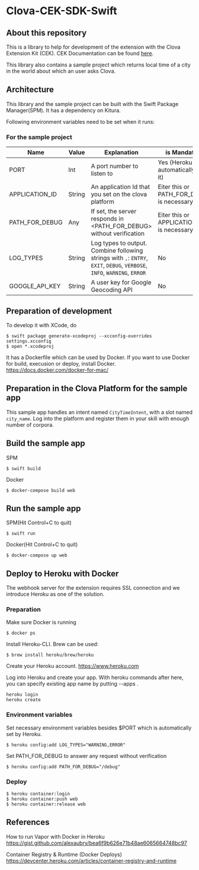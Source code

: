 # Clova-CEK-SDK-Swift

## About this repository

This is a library to help for development of the extension with the Clova Extension Kit (CEK).
CEK Documentation can be found [here](https://clova-developers.line.me/guide/).

This library also contains a sample project which returns local time of a city in the world about which an user asks Clova.

## Architecture

This library and the sample project can be built with the Swift Package Manager(SPM). It has a dependency on Kitura.

Following environment variables need to be set when it runs:

### For the sample project
|Name|Value|Explanation|is Mandatory|
| --- | --- | --- | --- |
|PORT|Int|A port number to listen to|Yes (Heroku automatically sets it)|
|APPLICATION_ID|String|An application Id that you set on the clova platform|Eiter this or PATH_FOR_DEBUG is necessary|
|PATH_FOR_DEBUG|Any|If set, the server responds in <PATH_FOR_DEBUG> without verification|Eiter this or APPLICATION_ID is necessary|
|LOG_TYPES|String|Log types to output. Combine following strings with `,`: `ENTRY`, `EXIT`, `DEBUG`, `VERBOSE`, `INFO`, `WARNING`, `ERROR`|No|
|GOOGLE_API_KEY|String|A user key for Google Geocoding API|No|

## Preparation of development

To develop it with XCode, do
```
$ swift package generate-xcodeproj --xcconfig-overrides settings.xcconfig
$ open *.xcodeproj
```

It has a Dockerfile which can be used by Docker. If you want to use Docker for build, execusion or deploy, install Docker.
https://docs.docker.com/docker-for-mac/

## Preparation in the Clova Platform for the sample app

This sample app handles an intent named `CityTimeIntent`, with a slot named `city_name`.
Log into the platform and register them in your skill with enough number of corpora.

## Build the sample app

SPM
```
$ swift build
```

Docker
```
$ docker-compose build web
```

## Run the sample app

SPM(Hit Control+C to quit)
```
$ swift run
```

Docker(Hit Control+C to quit)
```
$ docker-compose up web
```

## Deploy to Heroku with Docker

The webhook server for the extension requires SSL connection and we introduce Heroku as one of the solution.

### Preparation

Make sure Docker is running
```
$ docker ps
```

Install Heroku-CLI. Brew can be used:
```
$ brew install heroku/brew/heroku
```

Create your Heroku account.
https://www.heroku.com

Log into Heroku and create your app.
With heroku commands after here, you can specify existing app name by putting --apps <app name>.
```
heroku login
heroku create
```

### Environment variables

Set necessary environment variables besides $PORT which is automatically set by Heroku.
```
$ heroku config:add LOG_TYPES="WARNING,ERROR"
```

Set PATH_FOR_DEBUG to answer any request without verification
```
$ heroku config:add PATH_FOR_DEBUG="/debug"
```

### Deploy

```
$ heroku container:login
$ heroku container:push web
$ heroku container:release web
```

## References

How to run Vapor with Docker in Heroku
https://gist.github.com/alexaubry/bea6f9b626e71b48ae6065664748bc97

Container Registry & Runtime (Docker Deploys)
https://devcenter.heroku.com/articles/container-registry-and-runtime
